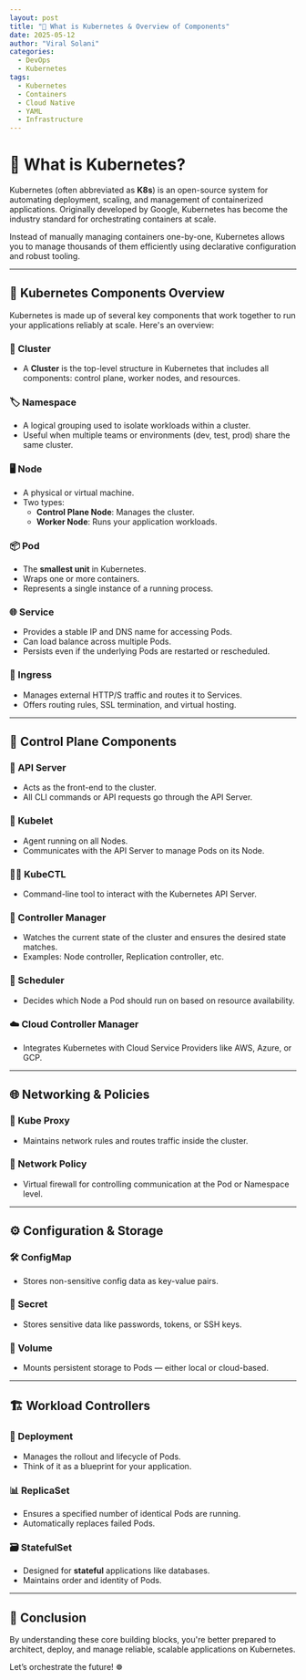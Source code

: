 ```yaml
---
layout: post
title: "🚀 What is Kubernetes & Overview of Components"
date: 2025-05-12
author: "Viral Solani"
categories:
  - DevOps
  - Kubernetes
tags:
  - Kubernetes
  - Containers
  - Cloud Native
  - YAML
  - Infrastructure
---
```


# 🚀 What is Kubernetes?

Kubernetes (often abbreviated as **K8s**) is an open-source system for automating deployment, scaling, and management of containerized applications. Originally developed by Google, Kubernetes has become the industry standard for orchestrating containers at scale.

Instead of manually managing containers one-by-one, Kubernetes allows you to manage thousands of them efficiently using declarative configuration and robust tooling.

---

## 🧩 Kubernetes Components Overview

Kubernetes is made up of several key components that work together to run your applications reliably at scale. Here's an overview:

### 🧱 Cluster
- A **Cluster** is the top-level structure in Kubernetes that includes all components: control plane, worker nodes, and resources.

### 🏷️ Namespace
- A logical grouping used to isolate workloads within a cluster.
- Useful when multiple teams or environments (dev, test, prod) share the same cluster.

### 🖥️ Node
- A physical or virtual machine.
- Two types:
  - **Control Plane Node**: Manages the cluster.
  - **Worker Node**: Runs your application workloads.

### 📦 Pod
- The **smallest unit** in Kubernetes.
- Wraps one or more containers.
- Represents a single instance of a running process.

### 🌐 Service
- Provides a stable IP and DNS name for accessing Pods.
- Can load balance across multiple Pods.
- Persists even if the underlying Pods are restarted or rescheduled.

### 🚪 Ingress
- Manages external HTTP/S traffic and routes it to Services.
- Offers routing rules, SSL termination, and virtual hosting.

---

## 🧠 Control Plane Components

### 📡 API Server
- Acts as the front-end to the cluster.
- All CLI commands or API requests go through the API Server.

### 👷 Kubelet
- Agent running on all Nodes.
- Communicates with the API Server to manage Pods on its Node.

### 🧑‍💻 KubeCTL
- Command-line tool to interact with the Kubernetes API Server.

### 🔄 Controller Manager
- Watches the current state of the cluster and ensures the desired state matches.
- Examples: Node controller, Replication controller, etc.

### 🧮 Scheduler
- Decides which Node a Pod should run on based on resource availability.

### ☁️ Cloud Controller Manager
- Integrates Kubernetes with Cloud Service Providers like AWS, Azure, or GCP.

---

## 🌐 Networking & Policies

### 🔗 Kube Proxy
- Maintains network rules and routes traffic inside the cluster.

### 🔐 Network Policy
- Virtual firewall for controlling communication at the Pod or Namespace level.

---

## ⚙️ Configuration & Storage

### 🛠️ ConfigMap
- Stores non-sensitive config data as key-value pairs.

### 🔑 Secret
- Stores sensitive data like passwords, tokens, or SSH keys.

### 💾 Volume
- Mounts persistent storage to Pods — either local or cloud-based.

---

## 🏗️ Workload Controllers

### 🧬 Deployment
- Manages the rollout and lifecycle of Pods.
- Think of it as a blueprint for your application.

### 📊 ReplicaSet
- Ensures a specified number of identical Pods are running.
- Automatically replaces failed Pods.

### 🗃️ StatefulSet
- Designed for **stateful** applications like databases.
- Maintains order and identity of Pods.

---

## 🎯 Conclusion

By understanding these core building blocks, you're better prepared to architect, deploy, and manage reliable, scalable applications on Kubernetes.

Let’s orchestrate the future! ☸️
